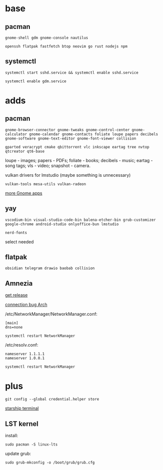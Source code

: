 # base

## pacman

```
gnome-shell gdm gnome-console nautilus
```
```
openssh flatpak fastfetch btop neovim go rust nodejs npm
```

## systemctl
```
systemctl start sshd.service && systemctl enable sshd.service
```

```
systemctl enable gdm.service
```  

# adds

## pacman

```
gnome-browser-connector gnome-tweaks gnome-control-center gnome-calculator gnome-calendar gnome-contacts foliate loupe papers decibels gnome-software gnome-text-editor gnome-font-viewer collision
```

```
gparted veracrypt cmake qbittorrent vlc inkscape eartag tree nvtop qtcreator qt6-base
```

loupe - images;
papers - PDFs;
foliate - books;
decibels - music;
eartag - song tags;
vls - video;
snapshot - camera.

vulkan drivers for lmstudio (maybe something is unnecessary)
```
vulkan-tools mesa-utils vulkan-radeon
```

[more Gnome apps](https://apps.gnome.org/)

## yay

```
vscodium-bin visual-studio-code-bin balena-etcher-bin grub-customizer google-chrome android-studio onlyoffice-bun lmstudio
```

```
nerd-fonts 
```
select needed

## flatpak
```
obsidian telegram drawio baobab collision
```
  

## Amnezia

[get release](https://github.com/amnezia-vpn/amnezia-client/releases)

[connection bug Arch](https://github.com/amnezia-vpn/amnezia-client/issues/792#issuecomment-2090598218)

/etc/NetworkManager/NetworkManager.conf:
```
[main]
dns=none
```

```
systemctl restart NetworkManager
``` 

/etc/resolv.conf:
```
nameserver 1.1.1.1
nameserver 1.0.0.1
```

```
systemctl restart NetworkManager
```

# plus

```
git config --global credential.helper store
```

[starship terminal](https://starship.rs/)

## LST kernel
install:
```
sudo pacman -S linux-lts
```
update grub:
```
sudo grub-mkconfig -o /boot/grub/grub.cfg
```